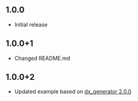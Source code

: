 ## 1.0.0

- Initial release

## 1.0.0+1

- Changed README.md

## 1.0.0+2

- Updated example based on [dx_generator 2.0.0]('https://pub.dev/packages/dx_generator')
